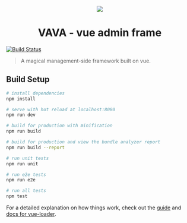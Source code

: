 <p align="center"><img src="https://github.com/letsbug/vava/blob/master/static/images/logo.png"/></p>
<h1 align="center">VAVA - vue admin frame</h1>

[![Build Status](https://www.travis-ci.org/letsbug/vava.svg?branch=master)](https://www.travis-ci.org/letsbug/vava)

> A magical management-side framework built on vue.

## Build Setup

``` bash
# install dependencies
npm install

# serve with hot reload at localhost:8080
npm run dev

# build for production with minification
npm run build

# build for production and view the bundle analyzer report
npm run build --report

# run unit tests
npm run unit

# run e2e tests
npm run e2e

# run all tests
npm test
```

For a detailed explanation on how things work, check out the [guide](http://vuejs-templates.github.io/webpack/) and [docs for vue-loader](http://vuejs.github.io/vue-loader).
